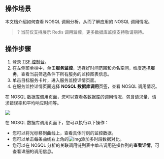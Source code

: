 ## 操作场景

本文档介绍如何查看 NOSQL 调用分析，从而了解应用的 NOSQL 调用情况。

> ? 当前仅支持展示 Redis 调用监控，更多数据库监控支持敬请期待。

## 操作步骤

1. 登录 [TSF 控制台](https://console.cloud.tencent.com/tsf/index)。
2. 在左侧菜单栏中，单击**服务监控**，选择好时间范围和命名空间，维度选择**服务**，查看当前筛选条件下所有服务的监控图表信息。
3. 单击目标服务卡片，进入服务监控详情页面。
4. 在服务监控详情页面选择 **NOSQL 数据库调用**页签，查看 NOSQL 调用情况。

在 NOSQL 数据库调用页面，您可以查看各数据库的调用情况，包含请求量、请求错误率和平均响应时间等。

![](https://qcloudimg.tencent-cloud.cn/raw/93d330dd979685d9b318440624e54042.png)

在 NOSQL 数据库调用页面下，您可以执行以下操作：

- 您可以将光标移到曲线上，查看具体时刻的监控数据。
- 您可以单击每条曲线右上角的![img](https://main.qcloudimg.com/raw/7d2ae79ec8e992ec9252d909e74423e9.png)添加多时段数据对比。
- 您可以在 NOSQL 分析的关联调用链列表中单击调用链操作列的**查看详情**，可查看详细的调用信息。


